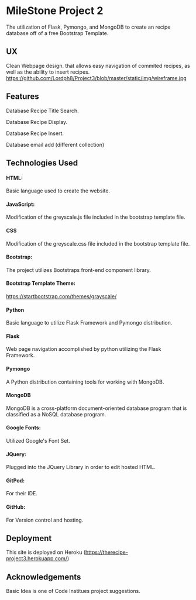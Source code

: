 # MileStone Project 2
The utilization of Flask, Pymongo, and MongoDB to create an recipe database off of a free Bootstrap Template.
## UX
Clean Webpage design. that allows easy navigation of commited recipes, as well as the ability to insert recipes. https://github.com/Lordph8/Project3/blob/master/static/img/wireframe.jpg
## Features

Database Recipe Title Search.

Database Recipe Display.

Database Recipe Insert.

Database email add (different collection)

## Technologies Used
#### HTML:
Basic language used to create the website.
#### JavaScript:
Modification of the greyscale.js file included in the bootstrap template file.
#### CSS
Modification of the greyscale.css file included in the bootstrap template file.
#### Bootstrap:
The project utilizes Bootstraps front-end component library.
#### Bootstrap Template Theme:
https://startbootstrap.com/themes/grayscale/
#### Python
Basic language to utilize Flask Framework and Pymongo distribution.
#### Flask 
Web page navigation accomplished by python utilizing the Flask Framework.
#### Pymongo
A Python distribution containing tools for working with MongoDB.
#### MongoDB
MongoDB is a cross-platform document-oriented database program that is classified as a NoSQL database program.
#### Google Fonts:
Utilized Google's Font Set.
#### JQuery:
Plugged into the JQuery Library in order to edit hosted HTML.
#### GitPod:
For their IDE.
#### GitHub:
For Version control and hosting.
## Deployment
This site is deployed on Heroku (https://therecipe-project3.herokuapp.com/)
## Acknowledgements
Basic Idea is one of Code Institues project suggestions.
 